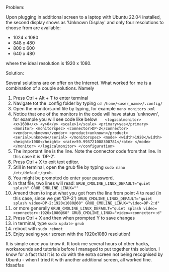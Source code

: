 Problem:

Upon plugging in additional screen to a laptop with Ubuntu 22.04 installed, the second display shows as 'Unknown Display' and only four resolutions to choose from are available:
* 1024 x 1080
* 848 x 480
* 800 x 600
* 640 x 480

where the ideal resolution is 1920 x 1080.

Solution:

Several solutions are on offer on the Internet. What worked for me is a combination of a couple solutions. Namely
1. Press Ctrl + Alt + T to enter terminal
2. Navigate tot the .config folder by typing
`cd /home/<user_name>/.config/`
3. Open the monitors.xml file by typing, for example
`nano monitors.xml`
4. Notice that one of the monitors in the code will have status 'unknown', for example you will see code like below
`   <logicalmonitor>
      <x>1600</x>
      <y>0</y>
      <scale>1</scale>
      <primary>yes</primary>
      <monitor>
        <monitorspec>
          <connector>DP-2</connector>
          <vendor>unknown</vendor>
          <product>unknown</product>
          <serial>unknown</serial>
        </monitorspec>
        <mode>
          <width>1920</width>
          <height>1080</height>
          <rate>59.993721008300781</rate>
        </mode>
      </monitor>
    </logicalmonitor>
  </configuration>`
5. The important line is the <connector> line. Note the connector code from that line. In this case it is 'DP-2'.
6. Press Ctrl + X to exit text editor.
7. Still in terminal, open the grub file by typing `sudo nano /etc/default/grub`.
8. You might be prompted do enter your password.
9. In that file, two lines will read:
`GRUB_CMDLINE_LINUX_DEFAULT="quiet splash"
GRUB_CMDLINE_LINUX=""`
10. Amend them to input what you got from the <connector> line from point 4 to read (in this case, since we get 'DP-2')
`GRUB_CMDLINE_LINUX_DEFAULT="quiet splash video=DP-2:1920x1080@60"
GRUB_CMDLINE_LINUX="video=DP-2:d"`
11. or more generally
`GRUB_CMDLINE_LINUX_DEFAULT="quiet splash video=<connector>:1920x1080@60"
GRUB_CMDLINE_LINUX="video=<connector>:d"`
12. Press Ctrl + X and then when prompted Y to save changes
13. in terminal, type `sudo update-grub`
14. reboot with `sudo reboot`
15. Enjoy seeing your screen with the 1920x1080 resolution!

It is simple once you know it. It took me several hours of other hacks, workarounds and tutorials before I managed to put together this solution. I know for a fact that it is to do with the extra screen not being recognised by Ubuntu - when I tried it with another additional screen, all worked fine.
fdsadfas
